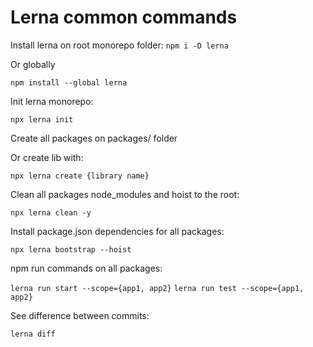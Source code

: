 # Lerna common commands

Install lerna on root monorepo folder:
``npm i -D lerna``

Or globally

``npm install --global lerna``


Init lerna monorepo:

``npx lerna init``

Create all packages on packages/ folder

Or create lib with:

``npx lerna create {library name}``

Clean all packages node_modules and hoist to the root:

``npx lerna clean -y``

Install package.json dependencies for all packages:

``npx lerna bootstrap --hoist``

npm run commands on all packages:

``lerna run start --scope={app1, app2}``
``lerna run test --scope={app1, app2}``

See difference between commits:

``lerna diff``
